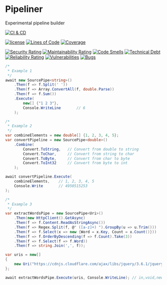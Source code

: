 # Pipeliner
Experimental pipeline builder

[![CI & CD](https://github.com/omerfarukz/Pipeliner/actions/workflows/CI&CD.yml/badge.svg)](https://github.com/omerfarukz/Pipeliner/actions/workflows/CI&CD.yml)

[![license](https://img.shields.io/github/license/omerfarukz/Pipeliner)](https://github.com/omerfarukz/Pipeliner/blob/master/LICENSE.txt)
[![Lines of Code](https://sonarcloud.io/api/project_badges/measure?project=omerfarukz_Pipeliner&metric=ncloc)](https://sonarcloud.io/summary/new_code?id=omerfarukz_Pipeliner)
[![Coverage](https://sonarcloud.io/api/project_badges/measure?project=omerfarukz_Pipeliner&metric=coverage)](https://sonarcloud.io/summary/new_code?id=omerfarukz_Pipeliner)

[![Security Rating](https://sonarcloud.io/api/project_badges/measure?project=omerfarukz_Pipeliner&metric=security_rating)](https://sonarcloud.io/summary/new_code?id=omerfarukz_Pipeliner)
[![Maintainability Rating](https://sonarcloud.io/api/project_badges/measure?project=omerfarukz_Pipeliner&metric=sqale_rating)](https://sonarcloud.io/summary/new_code?id=omerfarukz_Pipeliner)
[![Code Smells](https://sonarcloud.io/api/project_badges/measure?project=omerfarukz_Pipeliner&metric=code_smells)](https://sonarcloud.io/summary/new_code?id=omerfarukz_Pipeliner)
[![Technical Debt](https://sonarcloud.io/api/project_badges/measure?project=omerfarukz_Pipeliner&metric=sqale_index)](https://sonarcloud.io/summary/new_code?id=omerfarukz_Pipeliner)
[![Reliability Rating](https://sonarcloud.io/api/project_badges/measure?project=omerfarukz_Pipeliner&metric=reliability_rating)](https://sonarcloud.io/summary/new_code?id=omerfarukz_Pipeliner)
[![Vulnerabilities](https://sonarcloud.io/api/project_badges/measure?project=omerfarukz_Pipeliner&metric=vulnerabilities)](https://sonarcloud.io/summary/new_code?id=omerfarukz_Pipeliner)
[![Bugs](https://sonarcloud.io/api/project_badges/measure?project=omerfarukz_Pipeliner&metric=bugs)](https://sonarcloud.io/summary/new_code?id=omerfarukz_Pipeliner)

``` csharp
/*
 * Example 1
 */
await new SourcePipe<string>()
    .Then(f => f.Split(' '))
    .Then(f => Array.ConvertAll(f, double.Parse))
    .Then(f => f.Sum())
    .Execute(
        new[] {"1 2 3"}, 
        Console.WriteLine       // 6
    );

/*
 * Example 2
 */
var combineElements = new double[] {1, 2, 3, 4, 5};
var convertPipeline = new SourcePipe<double>()
    .Combine(
        Convert.ToString,   // Convert from double to string
        Convert.ToChar,     // Convert from string to char
        Convert.ToByte,     // Convert from char to byte
        Convert.ToInt32     // Convert from byte to int
    );

await convertPipeline.Execute(
    combineElements,    // 1, 2, 3, 4, 5
    Console.Write       // 4950515253
);

/*
 * Example 3
 */
var extractWordsPipe = new SourcePipe<Uri>()
    .Then(new HttpClient().GetAsync)
    .Then(f => f.Content.ReadAsStringAsync())
    .Then(f => Regex.Split(f, @" ([a-z]+) ").GroupBy(u => u.Trim()))
    .Then(f => f.Select(x => new {Word = x.Key, Count = x.Count()}))
    .Then(f => f.OrderByDescending(f => f.Count).Take(3))
    .Then(f => f.Select(f => f.Word))
    .Then(f => string.Join(',', f));

var uris = new[]
{
    new Uri("https://cdnjs.cloudflare.com/ajax/libs/jquery/3.6.1/jquery.min.js")
};

await extractWordsPipe.Execute(uris, Console.WriteLine); // in,void,new
```
